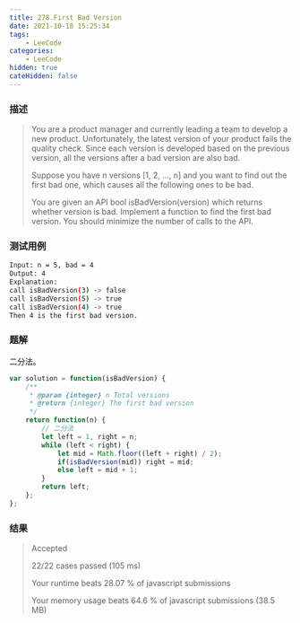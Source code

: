 ```yaml
---
title: 278.First Bad Version
date: 2021-10-18 15:25:34
tags:
    - LeeCode
categories: 
    - LeeCode
hidden: true
cateHidden: false
---
```


### 描述

> You are a product manager and currently leading a team to develop a new product. Unfortunately, the latest version of your product fails the quality check. Since each version is developed based on the previous version, all the versions after a bad version are also bad.
> 
> Suppose you have n versions [1, 2, ..., n] and you want to find out the first bad one, which causes all the following ones to be bad.
> 
> You are given an API bool isBadVersion(version) which returns whether version is bad. Implement a function to find the first bad version. You should minimize the number of calls to the API.

### 测试用例

```bash
Input: n = 5, bad = 4
Output: 4
Explanation:
call isBadVersion(3) -> false
call isBadVersion(5) -> true
call isBadVersion(4) -> true
Then 4 is the first bad version.
```

### 题解

二分法。

```js
var solution = function(isBadVersion) {
    /**
     * @param {integer} n Total versions
     * @return {integer} The first bad version
     */
    return function(n) {
        // 二分法
        let left = 1, right = n;
        while (left < right) {
            let mid = Math.floor((left + right) / 2);
            if(isBadVersion(mid)) right = mid;
            else left = mid + 1;
        }
        return left;
    };
};
```

### 结果

> Accepted
> 
> 22/22 cases passed (105 ms)
> 
> Your runtime beats 28.07 % of javascript submissions
> 
> Your memory usage beats 64.6 % of javascript submissions (38.5 MB)
